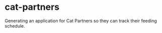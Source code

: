 # cat-partners
Generating an application for Cat Partners so they can track their feeding schedule.
